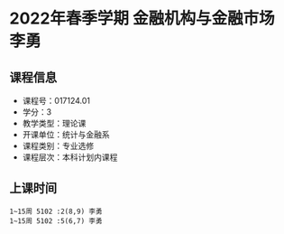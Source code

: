 # 2022年春季学期 金融机构与金融市场 李勇






## 课程信息

- 课程号：017124.01
- 学分：3
- 教学类型：理论课
- 开课单位：统计与金融系
- 课程类别：专业选修
- 课程层次：本科计划内课程

## 上课时间

```
1~15周 5102 :2(8,9) 李勇
1~15周 5102 :5(6,7) 李勇
```

